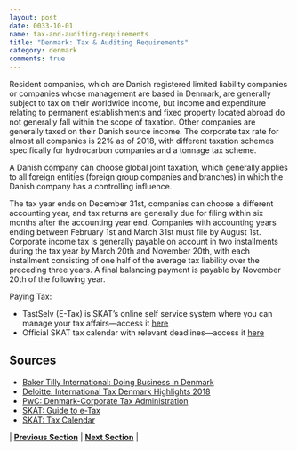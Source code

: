 ```yaml
---
layout: post
date: 0033-10-01
name: tax-and-auditing-requirements
title: "Denmark: Tax & Auditing Requirements"
category: denmark
comments: true
---
```


Resident companies, which are Danish registered limited liability companies or companies whose management are based in Denmark, are generally subject to tax on their worldwide income, but income and expenditure relating to permanent establishments and fixed property located abroad do not generally fall within the scope of taxation. Other companies are generally taxed on their Danish source income. The corporate tax rate for almost all companies is 22% as of 2018, with different taxation schemes specifically for hydrocarbon companies and a tonnage tax scheme.

A Danish company can choose global joint taxation, which generally applies to all foreign entities (foreign group companies and branches) in which the Danish company has a controlling influence.

The tax year ends on December 31st, companies can choose a different accounting year, and tax returns are generally due for filing within six months after the accounting year end. Companies with accounting years ending between February 1st and March 31st must file by August 1st. Corporate income tax is generally payable on account in two installments during the tax year by March 20th and November 20th, with each installment consisting of one half of the average tax liability over the preceding three years. A final balancing payment is payable by November 20th of the following year.

Paying Tax:
  * TastSelv (E-Tax) is SKAT’s online self service system where you can manage your tax affairs—access it [here](https://skat.dk/skat.aspx?oid=2244314&lang=us)
  * Official SKAT tax calendar with relevant deadlines—access it [here](https://skat.dk/skat.aspx?oid=2244285&ik_navn=subtree)

Sources 
---
  * [Baker Tilly International: Doing Business in Denmark](https://taitwalker.co.uk/wp-content/uploads/2014/10/Doing-Business-Guide-Denmark.pdf)
  * [Deloitte: International Tax Denmark Highlights 2018](https://www2.deloitte.com/content/dam/Deloitte/global/Documents/Tax/dttl-tax-denmarkhighlights-2018.pdf)
  * [PwC: Denmark-Corporate Tax Administration](http://taxsummaries.pwc.com/ID/Denmark-Corporate-Tax-administration)
  * [SKAT: Guide to e-Tax](https://skat.dk/skat.aspx?oid=2244314&lang=us)
  * [SKAT: Tax Calendar](https://skat.dk/skat.aspx?oid=2244285&ik_navn=subtree)


| **[Previous Section]( https://neo-project.github.io/global-blockchain-compliance-hub//denmark/denmark-team-member-nationality-requirements.html)** | **[Next Section]( https://neo-project.github.io/global-blockchain-compliance-hub//denmark/denmark-governing-by-law.html)** |
